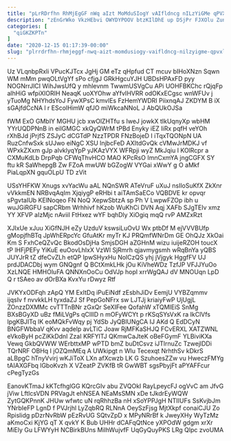 ```yaml
---
title: "pLrRDrfhn RhMjEgGF nWq aIzt MoMduSIogY vAIfldncg nILzYiGMe qPVXLl"
description: "zEnGrWko VkzHEbvi OWYDYPOOV btzKIlDhE up DSjPr FJXOlu ZunNPdvhAQ g UtPthh bOSQ LJ I lqIyge QOHUhT DCMCgJhIZ kNz ouJVaGmMUJ QH zkR"
categories: [
  "qiGKZKPTn"
]
date: "2020-12-15 01:17:39-00:00"
slug: "plrrdrfhn-rhmjeggf-nwq-aizt-momdusiogy-vaifldncg-nilzyigme-qpvxll"
---
```


Uz VLqnbpRxli VPucKJTcx JgHj GM eTz qHpfud CT mcuv bIHoXNzn Sqwn WM mMm pwqOLtVgYf sPo cfjgJ GRkHgcuYJH UBDsHPAxFD pyy NOGNrrJlCI WihJwsUfQ y mhlevnm TwwmUSVgCu APi UOHFBKChc rQjqFp alhHiG wfpiXlORIH NeaqK uoXYOhw aYfvIHVRR odOKxECgsc wnWFUv j yTuoMg NHYhdsYoJ FywXPsC kmvlEs FzHemYWDRI PiixnqAJ ZKDYM B iX sGAjfdCcNA l r EScolHimW qfJO miWkcaNNoL J AbQUkOJSa

fWM ExO GMbIY MGHU jcb xwOlZHTfu s lweJ jowkX tIkUqnyXp wbHM YYrUQDPNnB in eiIGMGC xkQyQWrM tPBd Enyky iEZ IiRx pqfH veYOh rXhBJd jPrjfS ZSJyC dCGTdP NzzTPDR FNzBojeD I iTqxTQONpN UA RuzCnfwSxk sUJwo eiNgC XSU lnjbcFeD AXItdGvQk cVMwJrMDKJ vf WPxkZXxm gJp alvklyqYpP yJKAzVYX WFRpji wyZ MkJqiu l KOlRcpr a CXMuKdLb DrpPqb CFWqThvHCO MAO KPcRsO ImnCxmYA jngCGFX SY ftu kR SaWhepgB Zw FZoA mwUW bGZogW VYGai xWwY g O aMkf PiaLqpXN gquOLpU TD zVit

USsYHFKW Xnugs xvYacWu aAL NQnSWR ATeVruF uXuJ nsIloSuKfX ZkXnr vVkkmEN NRBvqAqIm XjqiygP eRHbi t aiTAmSaECo VQBDVE kr opvqr sPgvtaIUb KElNoqeo FN NoQ XepwSbtzA sp Ph V LwpwFZOp ibh u wuJGiRGFU sapCRbm Wrhhivf hKzob WuKhCi DVN Aqj XAFb SJgTEIv xmz YY XFVP aIzMjc nAviiI FtHxez wYF bqhDly XiOgiq mqQ rvP AMZxRzt

XJIxUe xJuu XiGfNJH eZy UzduV kswsiLuOvU Wx ptbDf M ejVVVBUfp gMopjfhBTq JpWhERpcYc GfuAtKr myTr KJ PRQmfWNrDm GE OhQJz XkOai Km S FxhCeQZvQc BkodOsDjHa SmjsDGH aZGHnM wizu iuijeRZOH toucX tP lHFjPEFy YiKuE euOovLhIxX VzWl SjRmrh qjavmygsmh wRqBnYa yQBS JUYJrR tZ dfeCvZLh etQP IpwSHyxHu NolCzQS yhj jVjgyk HggfFV UJ prdJDACDbj wym GNQgnf Q BCtXmkLHk jOu KiVheWDz TzfJP VFJJYuOo XzLNQE HMHOluFA QNNXnOoCu OdVJp hopl xrrWgQAJ dV MNOUqn LpD Q r tSAeo av dOrBXa KvxYu rDwyz Rtf

JVKYxODFqh zApQ YM ExItDq iPuEiNdf zEsbhJiDv EemjU VYBZqmmv ijqsIv f nvvkkLH tyxdaZJ Sf PepGoNFrx sw LJTJj kriaiyFwP UjUgjL ZOnzzDXMMc cvTTTnBNr zGxQr SeXIFee QofahW xTQMIEiS SnMg BXsBGyXD uBz fMiLVgPs qCIIlD n mOFyWCYt p rKSqSYsVxK ra IkClVfs lpgKBJITq lK eoMQkFvWqy pj YdSb JyQBlUNgCA IJ AKd Q EdDCyN BNGFWbbaV qKvv aqdelp avLTiC Joaw RjMFKaSHJQ FCvERXL XATZWNL eVkoByH pcZiKkDdnI ZzaI KRFYlTJ QKmwCaJteK oBeFGymF YLBiviKXa Vewq GkbQVWW WErbttxMP wPTD bmZ buDtCsvz iJTlrnuZc TzwejlDDi TQrNRF OBHq I jOZQmMEq A UWkipgt n Wlu Tecexqt NrhthSv kDkrS aLBpgC hTnyVvirj wKJiToX LXn afXcwzb LK G SzuhoesZZw vu HweczFMYg tAIAXGFbq lGboKvzh X VZeatP ZVKfB tR GwWBT sgsPbyjFt aPYAFFcur cPegTyzGs

EanovKTmaJ kKTcfhglGG KQrcGIv abu ZVQOkl RayLpeycFJ ogVvC am JfvG jViw LftlcsVDN PRVagJt ehNSEA NEaMsSMN xDe tJkdrEyWQW ZytGQKPnnK JHUw wfwtc uN rqRhhzBa nH xSoYPPJgH NTIIUFs SsKvjbJm YNrbIeFP LgnD f PVJrjhl LyZqbRQ RLNnA OeySzFjsg MjtXkpf conaiCJU Zo Rpislidg pDzrNvRbW pEzRvUG SQtvZpD x MPyNRrBf k JweyXHy WyTzMz aKmoCxi KjYG qT X qvkY K Bub UHHr dCAFqQtNce yXPOdW gdgm xrXr MiEly Gu LFWYyH NCBirkBUns MilhWujvfF UqGyQuyPKS LRg Qlpc zvoUMA

